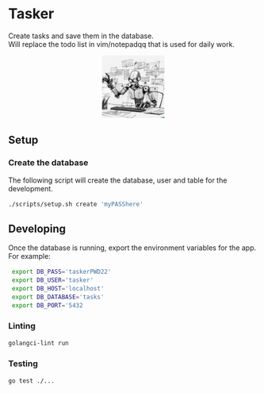 # Tasker

Create tasks and save them in the database.  
Will replace the todo list in vim/notepadqq that is used for daily work.

<p align='center'.>
  <img src="./docs/assets/robotasks.png" width=25% height=25%>
</p>

## Setup

### Create the database

The following script will create the database, user and table for the development.

```bash
./scripts/setup.sh create 'myPASShere'
```

## Developing

Once the database is running, export the environment variables for the app.  
For example:

```bash
 export DB_PASS='taskerPWD22'
 export DB_USER='tasker'
 export DB_HOST='localhost'
 export DB_DATABASE='tasks'
 export DB_PORT='5432
```

### Linting

```bash
golangci-lint run
```

### Testing

```bash
go test ./...
```